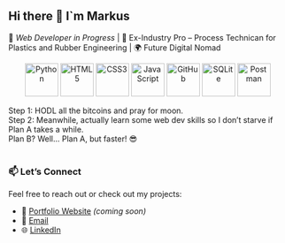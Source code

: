 ## Hi there 👋 I`m Markus

🚀 *Web Developer in Progress* | 🔐 Ex-Industry Pro – Process Technican for Plastics and Rubber Engineering | 🌍 Future Digital Nomad

<p align="center">
  <img src="https://cdn.jsdelivr.net/gh/devicons/devicon/icons/python/python-original.svg" height="60" alt="Python" />
  <img src="https://cdn.jsdelivr.net/gh/devicons/devicon/icons/html5/html5-original.svg" height="60" alt="HTML5" />
  <img src="https://cdn.jsdelivr.net/gh/devicons/devicon/icons/css3/css3-original.svg" height="60" alt="CSS3" />
  <img src="https://cdn.jsdelivr.net/gh/devicons/devicon/icons/javascript/javascript-original.svg" height="60" alt="JavaScript" />
  <img src="https://cdn.jsdelivr.net/gh/devicons/devicon/icons/github/github-original.svg" height="60" alt="GitHub" />
  <img src="https://cdn.jsdelivr.net/gh/devicons/devicon/icons/sqlite/sqlite-original.svg" height="60" alt="SQLite" />
  <img src="https://cdn.jsdelivr.net/gh/devicons/devicon/icons/postman/postman-original.svg" height="60" alt="Postman" />  
</p>

Step 1: HODL all the bitcoins and pray for moon.<br>
Step 2: Meanwhile, actually learn some web dev skills so I don’t starve if Plan A takes a while.<br>
Plan B? Well... Plan A, but faster! 😎
<br/>
<br/>
### 📫 Let’s Connect

Feel free to reach out or check out my projects:

- 💼 [Portfolio Website](#) *(coming soon)*  
- 📨 [Email](Markus.Huckriede@gmail.com)  
- 🌐 [LinkedIn](https://www.linkedin.com/in/markus-huckriede-674415251/)  





<!--
**Markus-Huckriede/Markus-Huckriede** is a ✨ _special_ ✨ repository because its `README.md` (this file) appears on your GitHub profile.

Here are some ideas to get you started:

- 🔭 I’m currently working on ...
- 🌱 I’m currently learning ...
- 👯 I’m looking to collaborate on ...
- 🤔 I’m looking for help with ...
- 💬 Ask me about ...
- 📫 How to reach me: ...
- 😄 Pronouns: ...
- ⚡ Fun fact: ...
-->
